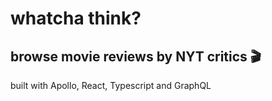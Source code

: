 # whatcha think?

## browse movie reviews by NYT critics 🎬

built with Apollo, React, Typescript and GraphQL
